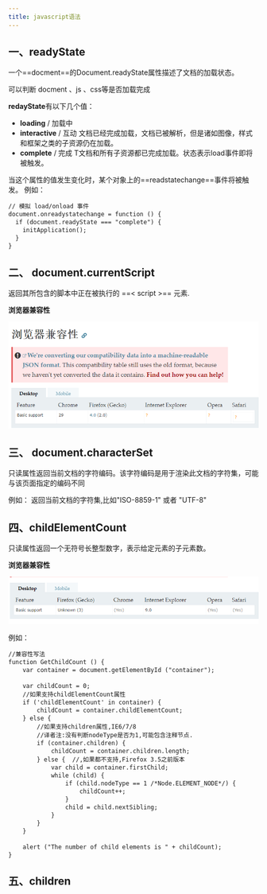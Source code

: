 ```yaml
---
title: javascript语法
---
```


## 一、readyState

一个==docment==的Document.readyState属性描述了文档的加载状态。

可以判断 docment 、js 、css等是否加载完成

**redayState**有以下几个值：
* **loading** / 加载中
* **interactive**  / 互动
     文档已经完成加载，文档已被解析，但是诸如图像，样式和框架之类的子资源仍在加载。
* **complete**  /  完成
     T文档和所有子资源都已完成加载。状态表示load事件即将被触发。
	 
	 
当这个属性的值发生变化时，某个对象上的==readstatechange==事件将被触发。
例如：
```js?linenums
// 模拟 load/onload 事件
document.onreadystatechange = function () {
  if (document.readyState === "complete") {
    initApplication();
  }
}
```

## 二、 document.currentScript

返回其所包含的脚本中正在被执行的 ==< script >== 元素.

**浏览器兼容性**

![](./images/1538190508333.png)

## 三、 document.characterSet

只读属性返回当前文档的字符编码。该字符编码是用于渲染此文档的字符集，可能与该页面指定的编码不同

例如： 返回当前文档的字符集,比如"ISO-8859-1" 或者 "UTF-8"

## 四、childElementCount

只读属性返回一个无符号长整型数字，表示给定元素的子元素数。

**浏览器兼容性**

![](./images/1538191912638.png)


例如： 

```js?linenums
//兼容性写法
function GetChildCount () {
	var container = document.getElementById ("container");

	var childCount = 0;
	//如果支持childElementCount属性
	if ('childElementCount' in container) {
		childCount = container.childElementCount;
	} else {
		//如果支持children属性,IE6/7/8
		//译者注:没有判断nodeType是否为1,可能包含注释节点.
		if (container.children) {
			childCount = container.children.length;
		} else {  //,如果都不支持,Firefox 3.5之前版本
			var child = container.firstChild;
			while (child) {
				if (child.nodeType == 1 /*Node.ELEMENT_NODE*/) {
					childCount++;
				}
				child = child.nextSibling;
			}
		}
	}

	alert ("The number of child elements is " + childCount);
}
```
## 五、children 

